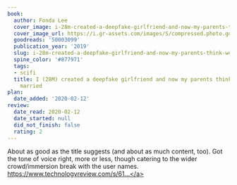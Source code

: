 ```yaml
---
book:
  author: Fonda Lee
  cover_image: i-28m-created-a-deepfake-girlfriend-and-now-my-parents-think-were-getting-married.jpg
  cover_image_url: https://i.gr-assets.com/images/S/compressed.photo.goodreads.com/books/1577497218l/50003099._SX98_.jpg
  goodreads: '50003099'
  publication_year: '2019'
  slug: i-28m-created-a-deepfake-girlfriend-and-now-my-parents-think-were-getting-married
  spine_color: '#877971'
  tags:
  - scifi
  title: I (28M) created a deepfake girlfriend and now my parents think we’re getting
    married
plan:
  date_added: '2020-02-12'
review:
  date_read: 2020-02-12
  date_started: null
  did_not_finish: false
  rating: 2
---
```


About as good as the title suggests (and about as much content, too). Got the tone of voice right, more or less, though catering to the wider crowd/immersion break with the user names. <a target="_blank" href="https://www.technologyreview.com/s/614942/deepfake-girlfriend-fiction-story/" rel="nofollow">https://www.technologyreview.com/s/61...</a>
